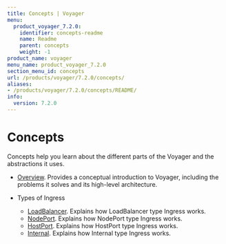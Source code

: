 ```yaml
---
title: Concepts | Voyager
menu:
  product_voyager_7.2.0:
    identifier: concepts-readme
    name: Readme
    parent: concepts
    weight: -1
product_name: voyager
menu_name: product_voyager_7.2.0
section_menu_id: concepts
url: /products/voyager/7.2.0/concepts/
aliases:
- /products/voyager/7.2.0/concepts/README/
info:
  version: 7.2.0
---
```


# Concepts

Concepts help you learn about the different parts of the Voyager and the abstractions it uses.

- [Overview](/products/voyager/7.2.0/concepts/overview). Provides a conceptual introduction to Voyager, including the problems it solves and its high-level architecture.

- Types of Ingress
  - [LoadBalancer](/products/voyager/7.2.0/concepts/ingress-types/loadbalancer). Explains how LoadBalancer type Ingress works.
  - [NodePort](/products/voyager/7.2.0/concepts/ingress-types/nodeport). Explains how NodePort type Ingress works.
  - [HostPort](/products/voyager/7.2.0/concepts/ingress-types/hostport). Explains how HostPort type Ingress works.
  - [Internal](/products/voyager/7.2.0/concepts/ingress-types/internal). Explains how Internal type Ingress works.
